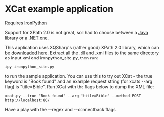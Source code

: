 XCat example application
========================

Requires [IronPython](http://ironpython.net/)

Support for XPath 2.0 is not great, so I had to choose between a [Java library](http://saxon.sourceforge.net/) or a [.NET one](http://www.xqsharp.com/xqsharp/index.htm).

This application uses XQSharp's (rather good) XPath 2.0 library, which can be [downloaded here](http://www.xqsharp.com/xqsharp/download.htm). Extract all the .dll and .xml files to the same directory as input.xml and ironpython_site.py, then run:

	ipy ironpython_site.py
	
to run the sample application. You can use this to try out XCat - the true keyword is "Book found" and an example request string (for xcats --arg flag) is "title=Bible". Run XCat with the flags below to dump the XML file:

	xcat.py --true "Book found" --arg "title=Bible" --method POST http://localhost:80/
	
Have a play with the --regex and --connectback flags
